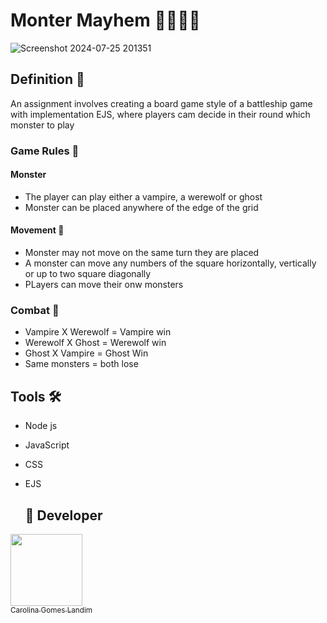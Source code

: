 # Monter Mayhem 👻🧛🏿🐺

![Screenshot 2024-07-25 201351](https://github.com/user-attachments/assets/cbddddfa-6abe-4ac9-946a-f35a5c08c04a)

## Definition 🎯

An assignment involves creating a board game style of a battleship game with implementation EJS, where players 
cam decide in their round which monster to play 

### Game Rules 🚦
#### Monster
- The player can play either a vampire, a werewolf or ghost 
- Monster can be placed anywhere of the edge of the grid

#### Movement 🎲
- Monster may not move on the same turn they are placed
- A monster can move any numbers of the square horizontally, vertically or up to two square diagonally
- PLayers can move their onw monsters

### Combat 🏅
- Vampire X Werewolf = Vampire win
- Werewolf X Ghost = Werewolf win
- Ghost X Vampire = Ghost Win
- Same monsters = both lose

## Tools 🛠️

- Node js
- JavaScript
- CSS
- EJS

  ## 📖 Developer

 [<img src="https://avatars.githubusercontent.com/u/83533485?v=4" width=115><br><sub>Carolina Gomes Landim</sub>](https://github.com/Carolina995)
